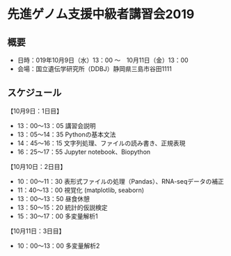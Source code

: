 # 先進ゲノム支援中級者講習会2019
## 概要
- 日時：019年10月9日（水）13：00 ～　10月11日（金）13：00 
- 会場：国立遺伝学研究所（DDBJ）静岡県三島市谷田1111  
## スケジュール
【10月9日：1日目】
- 13：00～13：05 講習会説明  
- 13：05～14：35 Pythonの基本文法  
- 14：45～16：15 文字列処理、ファイルの読み書き、正規表現  
- 16：25～17：55 Jupyter notebook、Biopython  

【10月10日：2日目】
- 10：00～11：30 表形式ファイルの処理（Pandas）、RNA-seqデータの補正  
- 11：40〜13：00 視覚化 (matplotlib, seaborn)  
- 13：00〜13：50 昼食休憩  
- 13：50〜15：20 統計的仮説検定  
- 15：30〜17：00 多変量解析1  

【10月11日：3日目】
- 10：00～13：00 多変量解析2  


